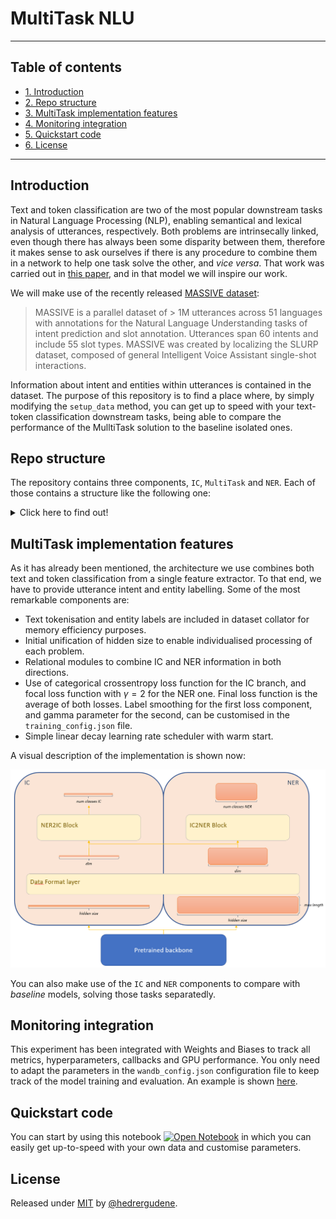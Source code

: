 # MultiTask NLU

---
## Table of contents
- [1. Introduction](#introduction)
- [2. Repo structure](#repo-structure)
- [3. MultiTask implementation features](#multitask-implementation-features)
- [4. Monitoring integration](#monitoring-integration)
- [5. Quickstart code](#quickstart-code)
- [6. License](#license)
---

## Introduction
Text and token classification are two of the most popular downstream tasks in Natural Language Processing (NLP), enabling semantical and lexical analysis of utterances, respectively. Both problems are intrinsecally linked, even though there has always been some disparity between them, therefore it makes sense to ask ourselves if there is any procedure to combine them in a network to help one task solve the other, and *vice versa*. That work was carried out in [this paper](https://www.researchgate.net/publication/355862206_Unified_Transformer_Multi-Task_Learning_for_Intent_Classification_With_Entity_Recognition), and in that model we will inspire our work.

We will make use of the recently released [MASSIVE dataset](https://github.com/alexa/massive):

> MASSIVE is a parallel dataset of > 1M utterances across 51 languages with annotations for the Natural Language Understanding tasks of intent prediction and slot annotation. Utterances span 60 intents and include 55 slot types. MASSIVE was created by localizing the SLURP dataset, composed of general Intelligent Voice Assistant single-shot interactions.

Information about intent and entities within utterances is contained in the dataset. The purpose of this repository is to find a place where, by simply modifying the `setup_data` method, you can get up to speed with your text-token classification downstream tasks, being able to compare the performance of the MulltiTask solution to the baseline isolated ones.


## Repo structure
The repository contains three components, `IC`, `MultiTask` and `NER`. Each of those contains a structure like the following one:

<details>
<summary>
Click here to find out!
</summary>

    ├── src                                         # Compiled files (alternatively `dist`)
    │   ├── dataset.py                              # Method that structures and transforms data
    │   ├── loss.py                                 # Custom function to meet our needs during training
    │   ├── model.py                                # Core script containing the architecture of the model
    │   ├── fitter.py                               # HuggingFace custom training wrapper
    │   └── ...         
    ├── input                                       # Configuration files, datasets,...
    │   ├── info.json                               # Configuration file for datasets information
    │   ├── training_config.json                    # Configuration file for model architecture & training (batch_size, learning_rate,...)
    │   └── wandb_config.json                       # Credentiales for Weights and Biases API usage
    ├── main.py                                     # Main script to run the code of the component
    └── requirements.txt                            # Docker code to build an image encapsulating the code
</details>



## MultiTask implementation features

As it has already been mentioned, the architecture we use combines both text and token classification from a single feature extractor. To that end, we have to provide utterance intent and entity labelling. Some of the most remarkable components are:

* Text tokenisation and entity labels are included in dataset collator for memory efficiency purposes.
* Initial unification of hidden size to enable individualised processing of each problem.
* Relational modules to combine IC and NER information in both directions.
* Use of categorical crossentropy loss function for the IC branch, and focal loss function with $\gamma=2$ for the NER one. Final loss function is the average of both losses. Label smoothing for the first loss component, and gamma  parameter for the second, can be customised in the `training_config.json` file.
* Simple linear decay learning rate scheduler with warm start.

A visual description of the implementation is shown now:

![MTImage](images/MultiTask_image.PNG)

You can also make use of the `IC` and `NER` components to compare with *baseline* models, solving those tasks separatedly.

## Monitoring integration
This experiment has been integrated with Weights and Biases to track all metrics, hyperparameters, callbacks and GPU performance. You only need to adapt the parameters in the `wandb_config.json` configuration file to keep track of the model training and evaluation. An example is shown [here](https://wandb.ai/azm630/MultiTask_NLU).


## Quickstart code
You can start by using this notebook [![Open Notebook](https://colab.research.google.com/assets/colab-badge.svg)](/Quickstart.ipynb) in which you can easily get up-to-speed with your own data and customise parameters.


## License
Released under [MIT](/LICENSE) by [@hedrergudene](https://github.com/hedrergudene).
